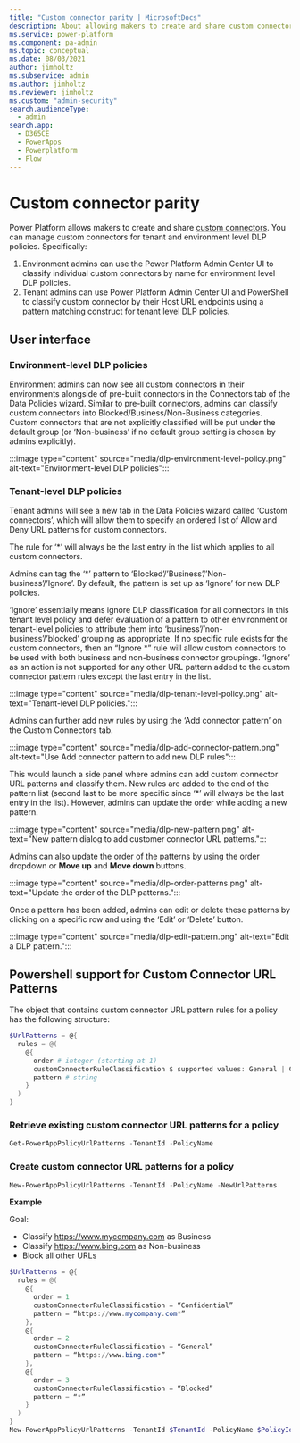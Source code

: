 ```yaml
---
title: "Custom connector parity | MicrosoftDocs"
description: About allowing makers to create and share custom connectors.
ms.service: power-platform
ms.component: pa-admin
ms.topic: conceptual
ms.date: 08/03/2021
author: jimholtz
ms.subservice: admin
ms.author: jimholtz
ms.reviewer: jimholtz
ms.custom: "admin-security"
search.audienceType: 
  - admin
search.app:
  - D365CE
  - PowerApps
  - Powerplatform
  - Flow
---
```


# Custom connector parity

Power Platform allows makers to create and share [custom connectors](/connectors/custom-connectors/). You can manage custom connectors for tenant and environment level DLP policies. Specifically:

1.	Environment admins can use the Power Platform Admin Center UI to classify individual custom connectors by name for environment level DLP policies.
2.	Tenant admins can use Power Platform Admin Center UI and PowerShell to classify custom connector by their Host URL endpoints using a pattern matching construct for tenant level DLP policies.

## User interface

### Environment-level DLP policies

Environment admins can now see all custom connectors in their environments alongside of pre-built connectors in the Connectors tab of the Data Policies wizard. Similar to pre-built connectors, admins can classify custom connectors into Blocked/Business/Non-Business categories. Custom connectors that are not explicitly classified will be put under the default group (or ‘Non-business’ if no default group setting is chosen by admins explicitly).

:::image type="content" source="media/dlp-environment-level-policy.png" alt-text="Environment-level DLP policies":::

### Tenant-level DLP policies

Tenant admins will see a new tab in the Data Policies wizard called ‘Custom connectors’, which will allow them to specify an ordered list of Allow and Deny URL patterns for custom connectors. 

The rule for ‘*’ will always be the last entry in the list which applies to all custom connectors. 

Admins can tag the ‘*’ pattern to ‘Blocked’/’Business’/’Non-business’/’Ignore’. By default, the pattern is set up as ‘Ignore’ for new DLP policies.

‘Ignore’ essentially means ignore DLP classification for all connectors in this tenant level policy and defer evaluation of a pattern to other environment or tenant-level policies to attribute them into ‘business’/’non-business’/’blocked’ grouping as appropriate. If no specific rule exists for the custom connectors, then an “Ignore *” rule will allow custom connectors to be used with both business and non-business connector groupings. ‘Ignore’ as an action is not supported for any other URL pattern added to the custom connector pattern rules except the last entry in the list.

:::image type="content" source="media/dlp-tenant-level-policy.png" alt-text="Tenant-level DLP policies.":::

Admins can further add new rules by using the ‘Add connector pattern’ on the Custom Connectors tab. 

:::image type="content" source="media/dlp-add-connector-pattern.png" alt-text="Use Add connector pattern to add new DLP rules":::

This would launch a side panel where admins can add custom connector URL patterns and classify them. New rules are added to the end of the pattern list (second last to be more specific since ‘*’ will always be the last entry in the list). However, admins can update the order while adding a new pattern.

:::image type="content" source="media/dlp-new-pattern.png" alt-text="New pattern dialog to add customer connector URL patterns.":::

Admins can also update the order of the patterns by using the order dropdown or **Move up** and **Move down** buttons.

:::image type="content" source="media/dlp-order-patterns.png" alt-text="Update the order of the DLP patterns.":::

Once a pattern has been added, admins can edit or delete these patterns by clicking on a specific row and using the ‘Edit’ or ‘Delete’ button.

:::image type="content" source="media/dlp-edit-pattern.png" alt-text="Edit a DLP pattern.":::

## Powershell support for Custom Connector URL Patterns

The object that contains custom connector URL pattern rules for a policy has the following structure: 

```powershell
$UrlPatterns = @{ 
  rules = @(
    @{  
      order # integer (starting at 1)
      customConnectorRuleClassification $ supported values: General | Confidential | Blocked | Ignore
      pattern # string
    } 
  )
} 
```

### Retrieve existing custom connector URL patterns for a policy
```powershell
Get-PowerAppPolicyUrlPatterns -TenantId -PolicyName
```

### Create custom connector URL patterns for a policy
```powershell
New-PowerAppPolicyUrlPatterns -TenantId -PolicyName -NewUrlPatterns
```

**Example**

Goal:
- Classify https://www.mycompany.com as Business
- Classify https://www.bing.com as Non-business
- Block all other URLs

```powershell
$UrlPatterns = @{
  rules = @(
    @{  
      order = 1
      customConnectorRuleClassification = “Confidential”
      pattern = “https://www.mycompany.com*”
    },
    @{  
      order = 2
      customConnectorRuleClassification = “General”
      pattern = “https://www.bing.com*”
    },
    @{  
      order = 3
      customConnectorRuleClassification = “Blocked”
      pattern = “*”
    }
  )
}
New-PowerAppPolicyUrlPatterns -TenantId $TenantId -PolicyName $PolicyId -NewUrlPatterns $UrlPatterns
```






